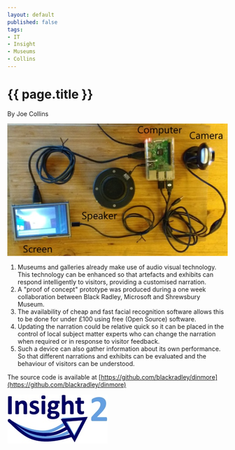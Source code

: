 ```yaml
---
layout: default
published: false
tags:
- IT
- Insight
- Museums
- Collins
---
```

# {{ page.title }}

By Joe Collins

![Intelligent Exhibit](/img/IntelligentExhibit.jpg)

1.	Museums and galleries already make use of audio visual technology.  This technology can be enhanced so that artefacts and exhibits can respond intelligently to visitors, providing a customised narration.
2.	A "proof of concept" prototype was produced during a one week collaboration between Black Radley, Microsoft and Shrewsbury Museum.
3.	The availability of cheap and fast facial recognition software allows this to be done for under £100 using free (Open Source) software.
4.	Updating the narration could be relative quick so it can be placed in the control of local subject matter experts who can change the narration when required or in response to visitor feedback.
5.	Such a device can also gather information about its own performance.  So that different narrations and exhibits can be evaluated and the behaviour of visitors can be understood. 

The source code is available at [https://github.com/blackradley/dinmore](https://github.com/blackradley/dinmore)

![Insight 2 Logo](/img/Insight2Logo.jpg)
